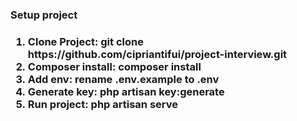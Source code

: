 
<p><h3>Setup project<h3></p>
<ol>
	<li><b>Clone Project:</b> git clone https://github.com/cipriantifui/project-interview.git</li>
	<li><b>Composer install:</b> composer install</li>
	<li><b>Add env:</b> rename .env.example to .env</li>
	<li><b>Generate key:</b> php artisan key:generate</li>
	<li><b>Run project:</b> php artisan serve</li>
<ol>

